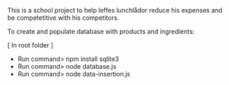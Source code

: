 This is a school project to help leffes lunchlådor reduce his expenses and be competetitive with his competitors.


To create and populate database with products and ingredients:

[ In root folder ] 
- Run command> npm install sqlite3
- Run command> node database.js
- Run command> node data-insertion.js
